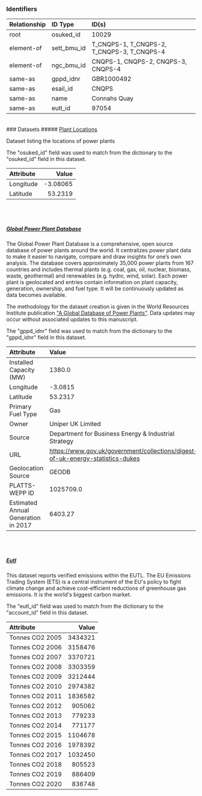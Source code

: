 ### Identifiers

| Relationship   | ID Type     | ID(s)                                      |
|:---------------|:------------|:-------------------------------------------|
| root           | osuked_id   | 10029                                      |
| element-of     | sett_bmu_id | T_CNQPS-1, T_CNQPS-2, T_CNQPS-3, T_CNQPS-4 |
| element-of     | ngc_bmu_id  | CNQPS-1, CNQPS-2, CNQPS-3, CNQPS-4         |
| same-as        | gppd_idnr   | GBR1000492                                 |
| same-as        | esail_id    | CNQPS                                      |
| same-as        | name        | Connahs Quay                               |
| same-as        | eutl_id     | 97054                                      |

<br>
### Datasets
##### <a href="https://raw.githubusercontent.com/OSUKED/Dictionary-Datasets/main/datasets/plant-locations/datapackage.json">Plant Locations</a>

Dataset listing the locations of power plants

The "osuked_id" field was used to match from the dictionary to the "osuked_id" field in this dataset.

| Attribute   |    Value |
|:------------|---------:|
| Longitude   | -3.08065 |
| Latitude    | 53.2319  |

<br><br>
##### <a href="https://raw.githubusercontent.com/OSUKED/Dictionary-Datasets/main/datasets/global-power-plant-database/datapackage.json">Global Power Plant Database</a>

The Global Power Plant Database is a comprehensive, open source database of power plants around the world. It centralizes power plant data to make it easier to navigate, compare and draw insights for one’s own analysis. The database covers approximately 35,000 power plants from 167 countries and includes thermal plants (e.g. coal, gas, oil, nuclear, biomass, waste, geothermal) and renewables (e.g. hydro, wind, solar). Each power plant is geolocated and entries contain information on plant capacity, generation, ownership, and fuel type. It will be continuously updated as data becomes available. 

The methodology for the dataset creation is given in the World Resources Institute publication ["A Global Database of Power Plants"](https://www.wri.org/research/global-database-power-plants). Data updates may occur without associated updates to this manuscript.

The "gppd_idnr" field was used to match from the dictionary to the "gppd_idnr" field in this dataset.

| Attribute                           | Value                                                                          |
|:------------------------------------|:-------------------------------------------------------------------------------|
| Installed Capacity (MW)             | 1380.0                                                                         |
| Longitude                           | -3.0815                                                                        |
| Latitude                            | 53.2317                                                                        |
| Primary Fuel Type                   | Gas                                                                            |
| Owner                               | Uniper UK Limited                                                              |
| Source                              | Department for Business Energy & Industrial Strategy                           |
| URL                                 | https://www.gov.uk/government/collections/digest-of-uk-energy-statistics-dukes |
| Geolocation Source                  | GEODB                                                                          |
| PLATTS-WEPP ID                      | 1025709.0                                                                      |
| Estimated Annual Generation in 2017 | 6403.27                                                                        |

<br><br>
##### <a href="https://raw.githubusercontent.com/OSUKED/Dictionary-Datasets/main/datasets/eutl/datapackage.json">Eutl</a>

This dataset reports verified emissions within the EUTL. The EU Emissions Trading System (ETS) is a central instrument of the EU's policy to fight climate change and achieve cost-efficient reductions of greenhouse gas emissions. It is the world's biggest carbon market.

The "eutl_id" field was used to match from the dictionary to the "account_id" field in this dataset.

| Attribute       |   Value |
|:----------------|--------:|
| Tonnes CO2 2005 | 3434321 |
| Tonnes CO2 2006 | 3158476 |
| Tonnes CO2 2007 | 3370721 |
| Tonnes CO2 2008 | 3303359 |
| Tonnes CO2 2009 | 3212444 |
| Tonnes CO2 2010 | 2974382 |
| Tonnes CO2 2011 | 1836582 |
| Tonnes CO2 2012 |  905062 |
| Tonnes CO2 2013 |  779233 |
| Tonnes CO2 2014 |  771177 |
| Tonnes CO2 2015 | 1104678 |
| Tonnes CO2 2016 | 1978392 |
| Tonnes CO2 2017 | 1032450 |
| Tonnes CO2 2018 |  805523 |
| Tonnes CO2 2019 |  886409 |
| Tonnes CO2 2020 |  836748 |
